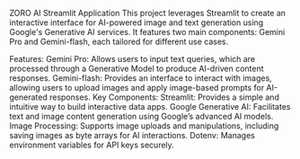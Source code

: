 ZORO AI Streamlit Application
This project leverages Streamlit to create an interactive interface for AI-powered image and text generation using Google's Generative AI services. It features two main components: Gemini Pro and Gemini-flash, each tailored for different use cases.

Features:
Gemini Pro: Allows users to input text queries, which are processed through a Generative Model to produce AI-driven content responses.
Gemini-flash: Provides an interface to interact with images, allowing users to upload images and apply image-based prompts for AI-generated responses.
Key Components:
Streamlit: Provides a simple and intuitive way to build interactive data apps.
Google Generative AI: Facilitates text and image content generation using Google’s advanced AI models.
Image Processing: Supports image uploads and manipulations, including saving images as byte arrays for AI interactions.
Dotenv: Manages environment variables for API keys securely.
